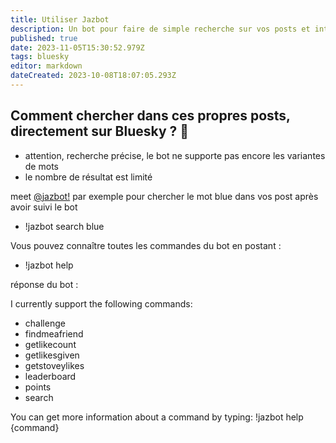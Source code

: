 ```yaml
---
title: Utiliser Jazbot
description: Un bot pour faire de simple recherche sur vos posts et interroger l'api de bluesky
published: true
date: 2023-11-05T15:30:52.979Z
tags: bluesky
editor: markdown
dateCreated: 2023-10-08T18:07:05.293Z
---
```


## Comment chercher dans ces propres posts, directement sur Bluesky ? 📌

- attention, recherche précise, le bot ne supporte pas encore les variantes de mots
- le nombre de résultat est limité

meet [@jazbot!](https://bsky.app/profile/jazbot.jazco.dev)
par exemple pour chercher le mot blue dans vos post après avoir suivi le bot

- !jazbot search blue

Vous pouvez connaître toutes les commandes du bot en postant : 
- !jazbot help

réponse du bot : 

I currently support the following commands:

- challenge
- findmeafriend
- getlikecount
- getlikesgiven
- getstoveylikes
- leaderboard
- points
- search

You can get more information about a command by typing:
!jazbot help {command}